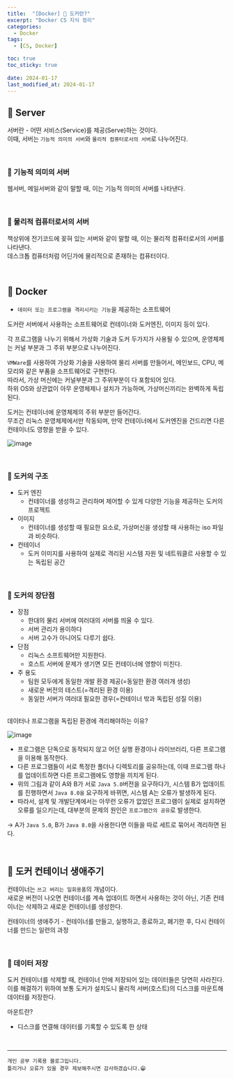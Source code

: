 ```yaml
---
title:  "[Docker] 🐋 도커란?"
excerpt: "Docker CS 지식 정리"
categories:
  - Docker
tags:
  - [CS, Docker]

toc: true
toc_sticky: true
 
date: 2024-01-17
last_modified_at: 2024-01-17
---
```


## 📖 Server

서버란 - 어떤 서비스(Service)를 제공(Serve)하는 것이다.  
이때, 서버는 `기능적 의미의 서버`와 `물리적 컴퓨터로서의 서버`로 나누어진다.  

<br>

### 🍄 기능적 의미의 서버

웹서버, 메일서버와 같이 말할 때, 이는 기능적 의미의 서버를 나타낸다.  

<br>

### 🍄 물리적 컴퓨터로서의 서버

책상위에 전기코드에 꽂혀 있는 서버와 같이 말할 때, 이는 물리적 컴퓨터로서의 서버를 나타낸다.  
데스크톱 컴퓨터처럼 어딘가에 물리적으로 존재하는 컴퓨터이다.  

<br>

## 📖 Docker

 - `데이터 또는 프로그램을 격리시키는 기능`을 제공하는 소프트웨어  

도커란 서버에서 사용하는 소프트웨어로 컨테이너와 도커엔진, 이미지 등이 있다.  

각 프로그램을 나누기 위해서 가상화 기술과 도커 두가지가 사용될 수 있으며, 운영체제는 커널 부분과 그 주위 부분으로 나누어진다.  

`VMWare`를 사용하여 가상화 기술을 사용하여 물리 서버를 만들어서, 메인보드, CPU, 메모리와 같은 부품을 소프트웨어로 구현한다.  
따라서, 가상 머신에는 커널부분과 그 주위부분이 다 포함되어 있다.  
하위 OS와 상관없이 아무 운영체제나 설치가 가능하며, 가상머신끼리는 완벽하게 독립된다.  

도커는 컨테이너에 운영체제의 주위 부분만 들어간다.  
무조건 리눅스 운영체제에서만 작동되며, 만약 컨테이너에서 도커엔진을 건드리면 다른 컨테이너도 영향을 받을 수 있다.  

![image](https://github.com/yyechan0602/yyechan0602.github.io/assets/37824506/ccf9b338-b3b4-4df4-9723-da92d9fd19fa)  

<br>

### 🍄 도커의 구조

 - 도커 엔진
   - 컨테이너를 생성하고 관리하며 제어할 수 있게 다양한 기능을 제공하는 도커의 프로젝트
 - 이미지
   - 컨테이너를 생성할 때 필요한 요소로, 가상머신을 생성할 때 사용하는 iso 파일과 비슷하다.
 - 컨테이너
   - 도커 이미지를 사용하여 실제로 격리된 시스템 자원 및 네트워클르 사용할 수 있는 독립된 공간

<br>

### 🍄 도커의 장단점

 - 장점
   - 한대의 물리 서버에 여러대의 서버를 띄울 수 있다.
   - 서버 관리가 용이하다
   - 서버 고수가 아니어도 다루기 쉽다.
 - 단점
   - 리눅스 소프트웨어만 지원한다.
   - 호스트 서버에 문제가 생기면 모든 컨테이너에 영향이 미친다.
 - 주 용도
   - 팀원 모두에게 동일한 개발 환경 제공(=동일한 환경 여러개 생성)
   - 새로운 버전의 테스트(=격리된 환경 이용)
   - 동일한 서버가 여러대 필요한 경우(=컨테이너 밖과 독립된 성질 이용)

<br>

<div class="notice--warning" markdown="1">
데이터나 프로그램을 독립된 환경에 격리해야하는 이유? 

![image](https://github.com/yyechan0602/yyechan0602.github.io/assets/37824506/9a3b2b6f-6e15-452d-bd56-dba0f429e641)

 - 프로그램은 단독으로 동작되지 않고 어던 실행 환경이나 라이브러리, 다른 프로그램을 이용해 동작한다.
 - 다른 프로그램들이 서로 특정한 폴더나 디렉토리를 공유하는데, 이때 프로그램 하나를 업데이트하면 다른 프로그램에도 영향을 끼치게 된다.
 - 위의 그림과 같이 A와 B가 서로 `Java 5.0`버전을 요구하다가, 시스템 B가 업데이트를 진행하면서 `Java 8.0을` 요구하게 바뀌면, 시스템 A는 오류가 발생하게 된다.
 - 따라서, 설계 및 개발단계에서는 아무런 오류가 없었던 프로그램이 실제로 설치하면 오류를 일으키는데, 대부분의 문제의 원인은 `프로그램간의 공유`로 발생한다.

-> A가 `Java 5.0`, B가 `Java 8.0`을 사용한다면 이들을 따로 세트로 묶어서 격리하면 된다.
</div>

<br>

## 📖 도커 컨테이너 생애주기

컨테이너는 `쓰고 버리는 일회용품`의 개념이다.  
새로운 버전이 나오면 컨테이너를 계속 업데이트 하면서 사용하는 것이 아닌, 기존 컨테이너는 삭제하고 새로운 컨테이너를 생성한다.  

컨테이너의 생애주기 - 컨테이너를 만들고, 실행하고, 종료하고, 폐기한 후, 다시 컨테이너를 만드는 일련의 과정

<br>

### 🍄 데이터 저장

도커 컨테이너를 삭제할 때, 컨테이너 안에 저장되어 있는 데이터들은 당연히 사라진다.  
이를 해결하기 위하여 보통 도커가 설치도니 물리적 서버(호스트)의 디스크를 마운트해 데이터를 저장한다.  

<div class="notice--warning" markdown="1">
마운트란?

 - 디스크를 연결해 데이터를 기록할 수 있도록 한 상태
</div>

<br>

***
    개인 공부 기록용 블로그입니다.
    틀리거나 오류가 있을 경우 제보해주시면 감사하겠습니다.😁